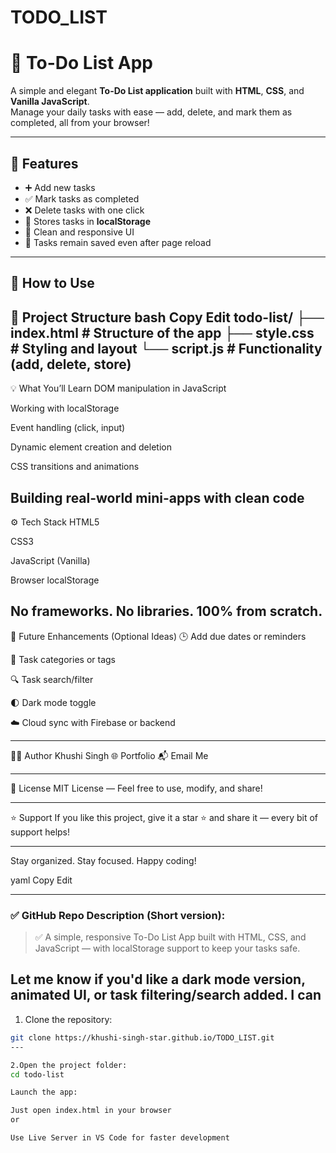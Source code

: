 # TODO_LIST

# 📝 To-Do List App

A simple and elegant **To-Do List application** built with **HTML**, **CSS**, and **Vanilla JavaScript**.  
Manage your daily tasks with ease — add, delete, and mark them as completed, all from your browser!

---

## 🌟 Features

- ➕ Add new tasks
- ✅ Mark tasks as completed
- ❌ Delete tasks with one click
- 💾 Stores tasks in **localStorage**
- 🎨 Clean and responsive UI
- 🔄 Tasks remain saved even after page reload

---

## 🚀 How to Use

📁 Project Structure
bash
Copy
Edit
todo-list/
├── index.html      # Structure of the app
├── style.css       # Styling and layout
└── script.js       # Functionality (add, delete, store)
---
💡 What You’ll Learn
DOM manipulation in JavaScript

Working with localStorage

Event handling (click, input)

Dynamic element creation and deletion

CSS transitions and animations

Building real-world mini-apps with clean code
---
⚙️ Tech Stack
HTML5

CSS3

JavaScript (Vanilla)

Browser localStorage

No frameworks. No libraries. 100% from scratch.
---

🌱 Future Enhancements (Optional Ideas)
🕒 Add due dates or reminders

📂 Task categories or tags

🔍 Task search/filter

🌓 Dark mode toggle

☁️ Cloud sync with Firebase or backend


---

👩‍💻 Author
Khushi Singh
🌐 Portfolio
📬 Email Me


---

📜 License
MIT License — Feel free to use, modify, and share!


---

⭐ Support
If you like this project, give it a star ⭐ and share it — every bit of support helps!


---

Stay organized. Stay focused. Happy coding!

yaml
Copy
Edit

---

### ✅ GitHub Repo Description (Short version):

> ✅ A simple, responsive To-Do List App built with HTML, CSS, and JavaScript — with localStorage support to keep your tasks safe.


Let me know if you'd like a **dark mode version**, **animated UI**, or **task filtering/search** added. I can 
---

1. Clone the repository:
```bash
git clone https://khushi-singh-star.github.io/TODO_LIST.git
---

2.Open the project folder:
cd todo-list

Launch the app:

Just open index.html in your browser
or

Use Live Server in VS Code for faster development
